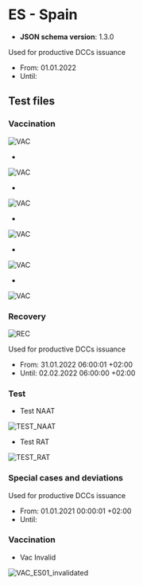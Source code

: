 # ES - Spain

* **JSON schema version**: 1.3.0

Used for productive DCCs issuance
* From: 01.01.2022
* Until:

## Test files

### Vaccination

![VAC](VAC_ESPF01.png)

* 
![VAC](VAC_ES2102.png)

* 
![VAC](VAC_ES3103.png)

* 
![VAC](VAC_ES2104.png)

* 
![VAC](VAC_ES3105.png)

* 
![VAC](VAC_ES4106.png)

### Recovery

![REC](REC_ES01.png)

Used for productive DCCs issuance
* From: 31.01.2022 06:00:01 +02:00
* Until: 02.02.2022 06:00:00 +02:00 

### Test

* Test NAAT

![TEST_NAAT](TEST_ESNAAT01.png) 
* Test RAT

![TEST_RAT](TEST_ESRAT01.png) 

### Special cases and deviations

Used for productive DCCs issuance
* From: 01.01.2021 00:00:01 +02:00 
* Until: 

### Vaccination

* Vac Invalid 

![VAC_ES01_invalidated](specialcases/VAC_ES01_invalidated.png) 
